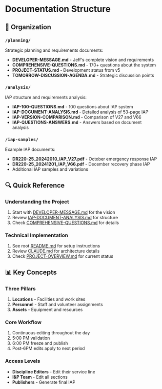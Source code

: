 # Documentation Structure

## 📁 Organization

### `/planning/`
Strategic planning and requirements documents:
- **DEVELOPER-MESSAGE.md** - Jeff's complete vision and requirements
- **COMPREHENSIVE-QUESTIONS.md** - 170+ questions about the system
- **PROJECT-STATUS.md** - Development status from v5
- **TOMORROW-DISCUSSION-AGENDA.md** - Strategic discussion points

### `/analysis/`
IAP structure and requirements analysis:
- **IAP-100-QUESTIONS.md** - 100 questions about IAP system
- **IAP-DOCUMENT-ANALYSIS.md** - Detailed analysis of 53-page IAP
- **IAP-VERSION-COMPARISON.md** - Comparison of V27 and V66
- **IAP-QUESTIONS-ANSWERS.md** - Answers based on document analysis

### `/iap-samples/`
Example IAP documents:
- **DR220-25_20242010_IAP_V27.pdf** - October emergency response IAP
- **DR220-25_20241201_IAP_V66.pdf** - December recovery phase IAP
- Additional IAP samples and variations

## 🔍 Quick Reference

### Understanding the Project
1. Start with [DEVELOPER-MESSAGE.md](planning/DEVELOPER-MESSAGE.md) for the vision
2. Review [IAP-DOCUMENT-ANALYSIS.md](analysis/IAP-DOCUMENT-ANALYSIS.md) for structure
3. Check [COMPREHENSIVE-QUESTIONS.md](planning/COMPREHENSIVE-QUESTIONS.md) for details

### Technical Implementation
1. See root [README.md](../README.md) for setup instructions
2. Review [CLAUDE.md](../CLAUDE.md) for architecture details
3. Check [PROJECT-OVERVIEW.md](../PROJECT-OVERVIEW.md) for current status

## 📊 Key Concepts

### Three Pillars
1. **Locations** - Facilities and work sites
2. **Personnel** - Staff and volunteer assignments
3. **Assets** - Equipment and resources

### Core Workflow
1. Continuous editing throughout the day
2. 5:00 PM validation
3. 6:00 PM freeze and publish
4. Post-6PM edits apply to next period

### Access Levels
- **Discipline Editors** - Edit their service line
- **I&P Team** - Edit all sections
- **Publishers** - Generate final IAP